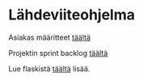 # Lähdeviiteohjelma
Asiakas määritteet [täältä](https://ohjelmistotuotanto-hy.github.io/speksi/)

Projektin sprint backlog [täältä](https://docs.google.com/spreadsheets/d/1kT_Y4y7KcN3mlNamRc5pwhnNV9R3p1UBAP4W0XShYLs/edit?usp=sharing)

Lue flaskistä [täältä](https://ohjelmistotuotanto-hy.github.io/flask/) lisää.
